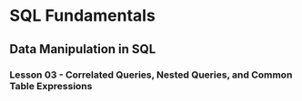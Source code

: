 # SQL Fundamentals

## Data Manipulation in SQL

### Lesson 03 - Correlated Queries, Nested Queries, and Common Table Expressions

